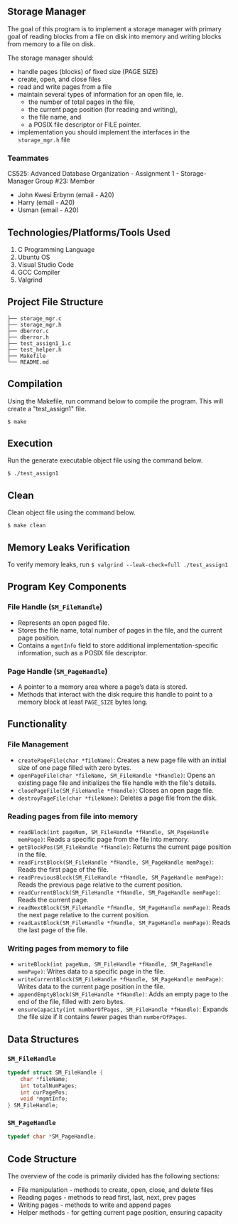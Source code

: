 ## Storage Manager

The goal of this program is to implement a storage manager with primary goal of reading blocks from a file on disk into memory and writing blocks from memory to a file on disk.


The storage manager should:
- handle pages (blocks) of fixed size (PAGE SIZE)
- create, open, and close files
- read and write pages from a file
- maintain several types of information for an open file, ie. 
    - the number of total pages in the file, 
    - the current page position (for reading and writing), 
    - the file name, and 
    - a POSIX file descriptor or FILE pointer. 
- implementation you should implement the interfaces in the `storage_mgr.h` file


### Teammates
CS525: Advanced Database Organization - Assignment 1 - Storage-Manager
Group #23: Member
- John Kwesi Erbynn (email - A20)
- Harry (email - A20)
- Usman (email - A20)

## Technologies/Platforms/Tools Used 
1. C Programming Language
2. Ubuntu OS
3. Visual Studio Code
4. GCC Compiler
4. Valgrind


## Project File Structure

    ├── storage_mgr.c
    ├── storage_mgr.h
    ├── dberror.c
    ├── dberror.h
    ├── test_assign1_1.c
    ├── test_helper.h
    ├── Makefile
    └── README.md


## Compilation 
Using the Makefile, run command below to compile the program. This will create a "test_assign1" file.

```$ make```

## Execution
Run the generate executable object file using the command below.

```$ ./test_assign1```

## Clean
Clean object file using the command below.

```$ make clean```

## Memory Leaks Verification
To verify memory leaks, run
```$ valgrind --leak-check=full ./test_assign1```


## Program Key Components

### File Handle (`SM_FileHandle`)
- Represents an open paged file.
- Stores the file name, total number of pages in the file, and the current page position.
- Contains a `mgmtInfo` field to store additional implementation-specific information, such as a POSIX file descriptor.

### Page Handle (`SM_PageHandle`)
- A pointer to a memory area where a page’s data is stored.
- Methods that interact with the disk require this handle to point to a memory block at least `PAGE_SIZE` bytes long.


## Functionality

### File Management
- `createPageFile(char *fileName)`: Creates a new page file with an initial size of one page filled with zero bytes.
- `openPageFile(char *fileName, SM_FileHandle *fHandle)`: Opens an existing page file and initializes the file handle with the file's details.
- `closePageFile(SM_FileHandle *fHandle)`: Closes an open page file.
- `destroyPageFile(char *fileName)`: Deletes a page file from the disk.

### Reading pages from file into memory
- `readBlock(int pageNum, SM_FileHandle *fHandle, SM_PageHandle memPage)`: Reads a specific page from the file into memory.
- `getBlockPos(SM_FileHandle *fHandle)`: Returns the current page position in the file.
- `readFirstBlock(SM_FileHandle *fHandle, SM_PageHandle memPage)`: Reads the first page of the file.
- `readPreviousBlock(SM_FileHandle *fHandle, SM_PageHandle memPage)`: Reads the previous page relative to the current position.
- `readCurrentBlock(SM_FileHandle *fHandle, SM_PageHandle memPage)`: Reads the current page.
- `readNextBlock(SM_FileHandle *fHandle, SM_PageHandle memPage)`: Reads the next page relative to the current position.
- `readLastBlock(SM_FileHandle *fHandle, SM_PageHandle memPage)`: Reads the last page of the file.

### Writing pages from memory to file
- `writeBlock(int pageNum, SM_FileHandle *fHandle, SM_PageHandle memPage)`: Writes data to a specific page in the file.
- `writeCurrentBlock(SM_FileHandle *fHandle, SM_PageHandle memPage)`: Writes data to the current page position in the file.
- `appendEmptyBlock(SM_FileHandle *fHandle)`: Adds an empty page to the end of the file, filled with zero bytes.
- `ensureCapacity(int numberOfPages, SM_FileHandle *fHandle)`: Expands the file size if it contains fewer pages than `numberOfPages`.

## Data Structures

### `SM_FileHandle`
```c
typedef struct SM_FileHandle {
    char *fileName;
    int totalNumPages;
    int curPagePos;
    void *mgmtInfo;
} SM_FileHandle;
```

### `SM_PageHandle`
```c
typedef char *SM_PageHandle;
```

## Code Structure
The overview of the code is primarily divided has the following sections:
- File manipulation - methods to create, open, close, and delete files
- Reading pages - methods to read first, last, next, prev pages
- Writing pages - methods to write and append pages
- Helper methods - for getting current page position, ensuring capacity


